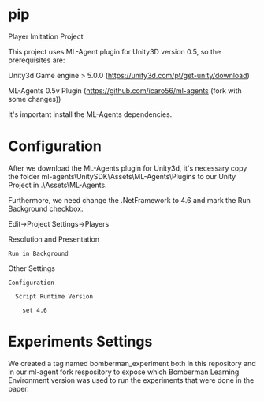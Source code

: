 # pip
Player Imitation Project

This project uses ML-Agent plugin for Unity3D version 0.5, so the prerequisites are:

Unity3d Game engine > 5.0.0 (https://unity3d.com/pt/get-unity/download)

ML-Agents 0.5v Plugin (https://github.com/icaro56/ml-agents   (fork with some changes))

It's important install the ML-Agents dependencies.

# Configuration
After we download the ML-Agents plugin for Unity3d, it's necessary copy the folder ml-agents\UnitySDK\Assets\ML-Agents\Plugins to our Unity Project in .\Assets\ML-Agents. 

Furthermore, we need change the .NetFramework to 4.6 and mark the Run Background checkbox.

Edit->Project Settings->Players

  Resolution and Presentation
  
    Run in Background
  
  Other Settings
  
    Configuration
    
      Script Runtime Version
      
        set 4.6
        
# Experiments Settings

We created a tag named bomberman_experiment both in this repository and in our ml-agent fork respository to expose which Bomberman Learning Environment version was used to run the experiments that were done in the paper.


